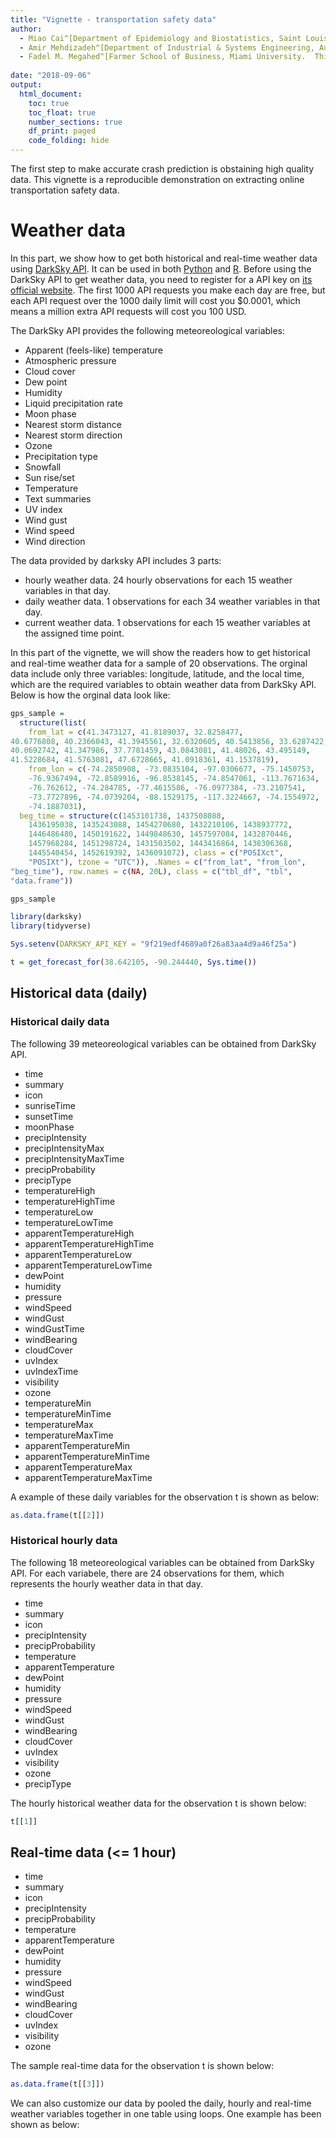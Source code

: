 ```yaml
---
title: "Vignette - transportation safety data"
author:
  - Miao Cai^[Department of Epidemiology and Biostatistics, Saint Louis University. Email address [miao.cai@slu.edu](miao.cai@slu.edu)]
  - Amir Mehdizadeh^[Department of Industrial & Systems Engineering, Auburn University]
  - Fadel M. Megahed^[Farmer School of Business, Miami University.  This author can be reached by email at [fmegahed@miamioh.edu](mailto:fmegahed@miamioh.edu).]
  
date: "2018-09-06"
output:
  html_document:
    toc: true
    toc_float: true
    number_sections: true
    df_print: paged
    code_folding: hide
---
```




The first step to make accurate crash prediction is obstaining high quality data. This vignette is a reproducible demonstration on extracting online transportation safety data.




# Weather data

In this part, we show how to get both historical and real-time weather data using [DarkSky API](https://darksky.net/dev/docs/libraries). It can be used in both [Python](https://github.com/bitpixdigital/forecastiopy3) and [R](https://github.com/hrbrmstr/darksky). Before using the DarkSky API to get weather data, you need to register for a API key on [its official website](https://darksky.net/dev/register). The first 1000 API requests you make each day are free, but each API request over the 1000 daily limit will cost you $0.0001, which means a million extra API requests will cost you 100 USD. 

The DarkSky API provides the following meteoreological variables:

- Apparent (feels-like) temperature
- Atmospheric pressure
- Cloud cover
- Dew point
- Humidity
- Liquid precipitation rate
- Moon phase
- Nearest storm distance
- Nearest storm direction
- Ozone
- Precipitation type
- Snowfall
- Sun rise/set
- Temperature
- Text summaries
- UV index
- Wind gust
- Wind speed
- Wind direction


The data provided by darksky API includes 3 parts: 

- hourly weather data. 24 hourly observations for each 15 weather variables in that day.
- daily weather data. 1 observations for each 34 weather variables in that day.
- current weather data. 1 observations for each 15 weather variables at the assigned time point.

In this part of the vignette, we will show the readers how to get historical and real-time weather data for a sample of 20 observations. The orginal data include only three variables: longitude, latitude, and the local time, which are the required variables to obtain weather data from DarkSky API. Below is how the orginal data look like:


```r
gps_sample = 
  structure(list(
    from_lat = c(41.3473127, 41.8189037, 32.8258477, 
40.6776808, 40.2366043, 41.3945561, 32.6320605, 40.5413856, 33.6287422, 
40.0692742, 41.347986, 37.7781459, 43.0843081, 41.48026, 43.495149, 
41.5228684, 41.5763081, 47.6728665, 41.0918361, 41.1537819),
    from_lon = c(-74.2850908, -73.0835104, -97.0306677, -75.1450753, 
    -76.9367494, -72.8589916, -96.8538145, -74.8547061, -113.7671634, 
    -76.762612, -74.284785, -77.4615586, -76.0977384, -73.2107541, 
    -73.7727896, -74.0739204, -88.1529175, -117.3224667, -74.1554972, 
    -74.1887031), 
  beg_time = structure(c(1453101738, 1437508088, 
    1436195038, 1435243088, 1454270680, 1432210106, 1438937772, 
    1446486480, 1450191622, 1449848630, 1457597084, 1432870446, 
    1457968284, 1451298724, 1431503502, 1443416864, 1438306368, 
    1445540454, 1452619392, 1436091072), class = c("POSIXct", 
    "POSIXt"), tzone = "UTC")), .Names = c("from_lat", "from_lon", 
"beg_time"), row.names = c(NA, 20L), class = c("tbl_df", "tbl", 
"data.frame"))

gps_sample
```

<div data-pagedtable="false">
  <script data-pagedtable-source type="application/json">
{"columns":[{"label":[""],"name":["_rn_"],"type":[""],"align":["left"]},{"label":["from_lat"],"name":[1],"type":["dbl"],"align":["right"]},{"label":["from_lon"],"name":[2],"type":["dbl"],"align":["right"]},{"label":["beg_time"],"name":[3],"type":["S3: POSIXct"],"align":["right"]}],"data":[{"1":"41.34731","2":"-74.28509","3":"2016-01-18 07:22:18","_rn_":"1"},{"1":"41.81890","2":"-73.08351","3":"2015-07-21 19:48:08","_rn_":"2"},{"1":"32.82585","2":"-97.03067","3":"2015-07-06 15:03:58","_rn_":"3"},{"1":"40.67768","2":"-75.14508","3":"2015-06-25 14:38:08","_rn_":"4"},{"1":"40.23660","2":"-76.93675","3":"2016-01-31 20:04:40","_rn_":"5"},{"1":"41.39456","2":"-72.85899","3":"2015-05-21 12:08:26","_rn_":"6"},{"1":"32.63206","2":"-96.85381","3":"2015-08-07 08:56:12","_rn_":"7"},{"1":"40.54139","2":"-74.85471","3":"2015-11-02 17:48:00","_rn_":"8"},{"1":"33.62874","2":"-113.76716","3":"2015-12-15 15:00:22","_rn_":"9"},{"1":"40.06927","2":"-76.76261","3":"2015-12-11 15:43:50","_rn_":"10"},{"1":"41.34799","2":"-74.28478","3":"2016-03-10 08:04:44","_rn_":"11"},{"1":"37.77815","2":"-77.46156","3":"2015-05-29 03:34:06","_rn_":"12"},{"1":"43.08431","2":"-76.09774","3":"2016-03-14 15:11:24","_rn_":"13"},{"1":"41.48026","2":"-73.21075","3":"2015-12-28 10:32:04","_rn_":"14"},{"1":"43.49515","2":"-73.77279","3":"2015-05-13 07:51:42","_rn_":"15"},{"1":"41.52287","2":"-74.07392","3":"2015-09-28 05:07:44","_rn_":"16"},{"1":"41.57631","2":"-88.15292","3":"2015-07-31 01:32:48","_rn_":"17"},{"1":"47.67287","2":"-117.32247","3":"2015-10-22 19:00:54","_rn_":"18"},{"1":"41.09184","2":"-74.15550","3":"2016-01-12 17:23:12","_rn_":"19"},{"1":"41.15378","2":"-74.18870","3":"2015-07-05 10:11:12","_rn_":"20"}],"options":{"columns":{"min":{},"max":[10]},"rows":{"min":[10],"max":[10]},"pages":{}}}
  </script>
</div>



```r
library(darksky)
library(tidyverse)

Sys.setenv(DARKSKY_API_KEY = "9f219edf4689a0f26a83aa4d9a46f25a")

t = get_forecast_for(38.642105, -90.244440, Sys.time())
```


## Historical data (daily)

### Historical daily data

The following 39 meteoreological variables can be obtained from DarkSky API.

- time            
- summary                
- icon          
- sunriseTime      
- sunsetTime             
- moonPhase                  
- precipIntensity           
- precipIntensityMax       
- precipIntensityMaxTime    
- precipProbability        
- precipType                 
- temperatureHigh        
- temperatureHighTime      
- temperatureLow            
- temperatureLowTime 
- apparentTemperatureHigh 
- apparentTemperatureHighTime
- apparentTemperatureLow     
- apparentTemperatureLowTime
- dewPoint                 
- humidity         
- pressure                  
- windSpeed           
- windGust                 
- windGustTime         
- windBearing    
- cloudCover        
- uvIndex          
- uvIndexTime           
- visibility     
- ozone                   
- temperatureMin    
- temperatureMinTime         
- temperatureMax     
- temperatureMaxTime        
- apparentTemperatureMin 
- apparentTemperatureMinTime 
- apparentTemperatureMax    
- apparentTemperatureMaxTime 

A example of these daily variables for the observation t is shown as below:


```r
as.data.frame(t[[2]])
```

<div data-pagedtable="false">
  <script data-pagedtable-source type="application/json">
{"columns":[{"label":["time"],"name":[1],"type":["S3: POSIXct"],"align":["right"]},{"label":["precipIntensity"],"name":[2],"type":["dbl"],"align":["right"]},{"label":["precipProbability"],"name":[3],"type":["dbl"],"align":["right"]},{"label":["precipIntensityError"],"name":[4],"type":["dbl"],"align":["right"]},{"label":["precipType"],"name":[5],"type":["chr"],"align":["left"]}],"data":[{"1":"2018-09-06 02:30:00","2":"0.000","3":"0.00","4":"NA","5":"NA"},{"1":"2018-09-06 02:31:00","2":"0.000","3":"0.00","4":"NA","5":"NA"},{"1":"2018-09-06 02:32:00","2":"0.000","3":"0.00","4":"NA","5":"NA"},{"1":"2018-09-06 02:33:00","2":"0.000","3":"0.00","4":"NA","5":"NA"},{"1":"2018-09-06 02:34:00","2":"0.000","3":"0.00","4":"NA","5":"NA"},{"1":"2018-09-06 02:35:00","2":"0.000","3":"0.00","4":"NA","5":"NA"},{"1":"2018-09-06 02:36:00","2":"0.000","3":"0.00","4":"NA","5":"NA"},{"1":"2018-09-06 02:37:00","2":"0.000","3":"0.00","4":"NA","5":"NA"},{"1":"2018-09-06 02:38:00","2":"0.000","3":"0.00","4":"NA","5":"NA"},{"1":"2018-09-06 02:39:00","2":"0.000","3":"0.00","4":"NA","5":"NA"},{"1":"2018-09-06 02:40:00","2":"0.000","3":"0.00","4":"NA","5":"NA"},{"1":"2018-09-06 02:41:00","2":"0.000","3":"0.00","4":"NA","5":"NA"},{"1":"2018-09-06 02:42:00","2":"0.000","3":"0.00","4":"NA","5":"NA"},{"1":"2018-09-06 02:43:00","2":"0.002","3":"0.01","4":"0.000","5":"rain"},{"1":"2018-09-06 02:44:00","2":"0.002","3":"0.02","4":"0.000","5":"rain"},{"1":"2018-09-06 02:45:00","2":"0.002","3":"0.03","4":"0.000","5":"rain"},{"1":"2018-09-06 02:46:00","2":"0.002","3":"0.04","4":"0.000","5":"rain"},{"1":"2018-09-06 02:47:00","2":"0.002","3":"0.05","4":"0.000","5":"rain"},{"1":"2018-09-06 02:48:00","2":"0.002","3":"0.06","4":"0.000","5":"rain"},{"1":"2018-09-06 02:49:00","2":"0.002","3":"0.08","4":"0.000","5":"rain"},{"1":"2018-09-06 02:50:00","2":"0.002","3":"0.09","4":"0.000","5":"rain"},{"1":"2018-09-06 02:51:00","2":"0.002","3":"0.12","4":"0.000","5":"rain"},{"1":"2018-09-06 02:52:00","2":"0.002","3":"0.13","4":"0.000","5":"rain"},{"1":"2018-09-06 02:53:00","2":"0.002","3":"0.16","4":"0.000","5":"rain"},{"1":"2018-09-06 02:54:00","2":"0.002","3":"0.16","4":"0.000","5":"rain"},{"1":"2018-09-06 02:55:00","2":"0.002","3":"0.19","4":"0.000","5":"rain"},{"1":"2018-09-06 02:56:00","2":"0.002","3":"0.21","4":"0.000","5":"rain"},{"1":"2018-09-06 02:57:00","2":"0.002","3":"0.21","4":"0.000","5":"rain"},{"1":"2018-09-06 02:58:00","2":"0.002","3":"0.23","4":"0.000","5":"rain"},{"1":"2018-09-06 02:59:00","2":"0.002","3":"0.23","4":"0.000","5":"rain"},{"1":"2018-09-06 03:00:00","2":"0.002","3":"0.25","4":"0.000","5":"rain"},{"1":"2018-09-06 03:01:00","2":"0.002","3":"0.26","4":"0.000","5":"rain"},{"1":"2018-09-06 03:02:00","2":"0.002","3":"0.26","4":"0.000","5":"rain"},{"1":"2018-09-06 03:03:00","2":"0.002","3":"0.27","4":"0.000","5":"rain"},{"1":"2018-09-06 03:04:00","2":"0.002","3":"0.28","4":"0.000","5":"rain"},{"1":"2018-09-06 03:05:00","2":"0.002","3":"0.27","4":"0.000","5":"rain"},{"1":"2018-09-06 03:06:00","2":"0.002","3":"0.28","4":"0.000","5":"rain"},{"1":"2018-09-06 03:07:00","2":"0.002","3":"0.28","4":"0.000","5":"rain"},{"1":"2018-09-06 03:08:00","2":"0.002","3":"0.28","4":"0.000","5":"rain"},{"1":"2018-09-06 03:09:00","2":"0.002","3":"0.28","4":"0.000","5":"rain"},{"1":"2018-09-06 03:10:00","2":"0.002","3":"0.27","4":"0.000","5":"rain"},{"1":"2018-09-06 03:11:00","2":"0.002","3":"0.28","4":"0.000","5":"rain"},{"1":"2018-09-06 03:12:00","2":"0.002","3":"0.27","4":"0.000","5":"rain"},{"1":"2018-09-06 03:13:00","2":"0.002","3":"0.27","4":"0.000","5":"rain"},{"1":"2018-09-06 03:14:00","2":"0.002","3":"0.26","4":"0.000","5":"rain"},{"1":"2018-09-06 03:15:00","2":"0.002","3":"0.26","4":"0.000","5":"rain"},{"1":"2018-09-06 03:16:00","2":"0.002","3":"0.26","4":"0.000","5":"rain"},{"1":"2018-09-06 03:17:00","2":"0.002","3":"0.25","4":"0.000","5":"rain"},{"1":"2018-09-06 03:18:00","2":"0.002","3":"0.24","4":"0.000","5":"rain"},{"1":"2018-09-06 03:19:00","2":"0.002","3":"0.24","4":"0.000","5":"rain"},{"1":"2018-09-06 03:20:00","2":"0.002","3":"0.22","4":"0.000","5":"rain"},{"1":"2018-09-06 03:21:00","2":"0.002","3":"0.22","4":"0.000","5":"rain"},{"1":"2018-09-06 03:22:00","2":"0.002","3":"0.22","4":"0.000","5":"rain"},{"1":"2018-09-06 03:23:00","2":"0.002","3":"0.22","4":"0.000","5":"rain"},{"1":"2018-09-06 03:24:00","2":"0.002","3":"0.22","4":"0.000","5":"rain"},{"1":"2018-09-06 03:25:00","2":"0.002","3":"0.21","4":"0.000","5":"rain"},{"1":"2018-09-06 03:26:00","2":"0.002","3":"0.20","4":"0.000","5":"rain"},{"1":"2018-09-06 03:27:00","2":"0.002","3":"0.21","4":"0.000","5":"rain"},{"1":"2018-09-06 03:28:00","2":"0.002","3":"0.20","4":"0.000","5":"rain"},{"1":"2018-09-06 03:29:00","2":"0.002","3":"0.19","4":"0.000","5":"rain"},{"1":"2018-09-06 03:30:00","2":"0.002","3":"0.19","4":"0.001","5":"rain"}],"options":{"columns":{"min":{},"max":[10]},"rows":{"min":[10],"max":[10]},"pages":{}}}
  </script>
</div>

### Historical hourly data

The following 18 meteoreological variables can be obtained from DarkSky API. For each variabele, there are 24 observations for them, which represents the hourly weather data in that day.

- time               
- summary            
- icon
- precipIntensity 
- precipProbability
- temperature        
- apparentTemperature
- dewPoint           
- humidity          
- pressure           
- windSpeed        
- windGust           
- windBearing        
- cloudCover         
- uvIndex            
- visibility         
- ozone             
- precipType         

The hourly historical weather data for the observation t is shown below:



```r
t[[1]]
```

<div data-pagedtable="false">
  <script data-pagedtable-source type="application/json">
{"columns":[{"label":["time"],"name":[1],"type":["S3: POSIXct"],"align":["right"]},{"label":["summary"],"name":[2],"type":["chr"],"align":["left"]},{"label":["icon"],"name":[3],"type":["chr"],"align":["left"]},{"label":["precipIntensity"],"name":[4],"type":["dbl"],"align":["right"]},{"label":["precipProbability"],"name":[5],"type":["dbl"],"align":["right"]},{"label":["temperature"],"name":[6],"type":["dbl"],"align":["right"]},{"label":["apparentTemperature"],"name":[7],"type":["dbl"],"align":["right"]},{"label":["dewPoint"],"name":[8],"type":["dbl"],"align":["right"]},{"label":["humidity"],"name":[9],"type":["dbl"],"align":["right"]},{"label":["pressure"],"name":[10],"type":["dbl"],"align":["right"]},{"label":["windSpeed"],"name":[11],"type":["dbl"],"align":["right"]},{"label":["windGust"],"name":[12],"type":["dbl"],"align":["right"]},{"label":["windBearing"],"name":[13],"type":["int"],"align":["right"]},{"label":["cloudCover"],"name":[14],"type":["dbl"],"align":["right"]},{"label":["uvIndex"],"name":[15],"type":["int"],"align":["right"]},{"label":["visibility"],"name":[16],"type":["dbl"],"align":["right"]},{"label":["ozone"],"name":[17],"type":["dbl"],"align":["right"]},{"label":["precipType"],"name":[18],"type":["chr"],"align":["left"]}],"data":[{"1":"2018-09-06 00:00:00","2":"Humid","3":"clear-night","4":"0.0000","5":"0.00","6":"78.61","7":"79.97","8":"72.22","9":"0.81","10":"1019.55","11":"2.57","12":"3.34","13":"354","14":"0.10","15":"0","16":"9.15","17":"275.32","18":"NA"},{"1":"2018-09-06 01:00:00","2":"Humid","3":"clear-night","4":"0.0000","5":"0.00","6":"77.90","7":"79.27","8":"72.14","9":"0.83","10":"1019.72","11":"0.89","12":"3.45","13":"30","14":"0.00","15":"0","16":"9.15","17":"274.72","18":"NA"},{"1":"2018-09-06 02:00:00","2":"Clear","3":"clear-night","4":"0.0000","5":"0.00","6":"77.25","7":"78.58","8":"71.67","9":"0.83","10":"1019.75","11":"1.72","12":"2.90","13":"182","14":"0.06","15":"0","16":"10.00","17":"274.40","18":"NA"},{"1":"2018-09-06 03:00:00","2":"Partly Cloudy","3":"partly-cloudy-night","4":"0.0000","5":"0.00","6":"76.01","7":"77.29","8":"70.99","9":"0.85","10":"1019.85","11":"2.36","12":"3.88","13":"153","14":"0.26","15":"0","16":"10.00","17":"274.51","18":"NA"},{"1":"2018-09-06 04:00:00","2":"Clear","3":"clear-night","4":"0.0005","5":"0.02","6":"74.36","7":"75.63","8":"70.52","9":"0.88","10":"1020.16","11":"2.90","12":"5.22","13":"117","14":"0.21","15":"0","16":"10.00","17":"274.56","18":"rain"},{"1":"2018-09-06 05:00:00","2":"Clear","3":"clear-night","4":"0.0004","5":"0.02","6":"73.09","7":"74.31","8":"69.83","9":"0.90","10":"1020.25","11":"2.60","12":"5.45","13":"138","14":"0.14","15":"0","16":"10.00","17":"274.68","18":"rain"},{"1":"2018-09-06 06:00:00","2":"Clear","3":"clear-night","4":"0.0000","5":"0.00","6":"71.82","7":"73.05","8":"69.50","9":"0.92","10":"1020.43","11":"2.50","12":"4.84","13":"123","14":"0.14","15":"0","16":"10.00","17":"274.87","18":"NA"},{"1":"2018-09-06 07:00:00","2":"Partly Cloudy","3":"partly-cloudy-day","4":"0.0000","5":"0.00","6":"71.27","7":"72.54","8":"69.59","9":"0.94","10":"1020.83","11":"2.88","12":"4.93","13":"118","14":"0.33","15":"0","16":"10.00","17":"274.87","18":"NA"},{"1":"2018-09-06 08:00:00","2":"Partly Cloudy","3":"partly-cloudy-day","4":"0.0015","5":"0.03","6":"73.24","7":"74.38","8":"69.29","9":"0.87","10":"1020.97","11":"3.13","12":"5.22","13":"124","14":"0.39","15":"1","16":"10.00","17":"274.52","18":"rain"},{"1":"2018-09-06 09:00:00","2":"Partly Cloudy","3":"partly-cloudy-day","4":"0.0004","5":"0.02","6":"76.93","7":"77.96","8":"69.31","9":"0.77","10":"1021.30","11":"3.68","12":"5.74","13":"127","14":"0.51","15":"2","16":"10.00","17":"274.06","18":"rain"},{"1":"2018-09-06 10:00:00","2":"Partly Cloudy","3":"partly-cloudy-day","4":"0.0004","5":"0.02","6":"80.74","7":"83.99","8":"69.51","9":"0.69","10":"1021.28","11":"4.39","12":"6.77","13":"134","14":"0.41","15":"4","16":"10.00","17":"273.64","18":"rain"},{"1":"2018-09-06 11:00:00","2":"Partly Cloudy","3":"partly-cloudy-day","4":"0.0016","5":"0.03","6":"83.21","7":"86.74","8":"68.84","9":"0.62","10":"1021.16","11":"5.47","12":"7.86","13":"131","14":"0.44","15":"5","16":"10.00","17":"273.47","18":"rain"},{"1":"2018-09-06 12:00:00","2":"Partly Cloudy","3":"partly-cloudy-day","4":"0.0069","5":"0.03","6":"84.72","7":"88.38","8":"68.65","9":"0.59","10":"1020.77","11":"5.94","12":"8.42","13":"125","14":"0.53","15":"6","16":"10.00","17":"273.36","18":"rain"},{"1":"2018-09-06 13:00:00","2":"Partly Cloudy","3":"partly-cloudy-day","4":"0.0129","5":"0.06","6":"85.41","7":"89.12","8":"68.55","9":"0.57","10":"1020.40","11":"6.83","12":"8.91","13":"120","14":"0.44","15":"7","16":"10.00","17":"273.12","18":"rain"},{"1":"2018-09-06 14:00:00","2":"Partly Cloudy","3":"partly-cloudy-day","4":"0.0179","5":"0.09","6":"85.42","7":"88.89","8":"68.16","9":"0.56","10":"1019.92","11":"6.97","12":"8.97","13":"110","14":"0.59","15":"6","16":"10.00","17":"272.88","18":"rain"},{"1":"2018-09-06 15:00:00","2":"Possible Light Rain","3":"rain","4":"0.0311","5":"0.15","6":"84.72","7":"88.06","8":"68.10","9":"0.58","10":"1019.37","11":"7.40","12":"9.43","13":"99","14":"0.70","15":"5","16":"10.00","17":"272.51","18":"rain"},{"1":"2018-09-06 16:00:00","2":"Possible Light Rain","3":"rain","4":"0.0496","5":"0.21","6":"82.79","7":"86.51","8":"69.38","9":"0.64","10":"1018.79","11":"7.57","12":"9.59","13":"94","14":"0.73","15":"3","16":"9.95","17":"272.17","18":"rain"},{"1":"2018-09-06 17:00:00","2":"Possible Light Rain","3":"rain","4":"0.0393","5":"0.21","6":"82.19","7":"85.97","8":"69.79","9":"0.66","10":"1018.78","11":"7.86","12":"10.36","13":"81","14":"0.93","15":"2","16":"10.00","17":"271.66","18":"rain"},{"1":"2018-09-06 18:00:00","2":"Possible Light Rain","3":"rain","4":"0.0309","5":"0.21","6":"80.62","7":"84.20","8":"70.53","9":"0.71","10":"1018.78","11":"7.69","12":"11.09","13":"74","14":"0.89","15":"1","16":"10.00","17":"271.28","18":"rain"},{"1":"2018-09-06 19:00:00","2":"Possible Light Rain","3":"rain","4":"0.0304","5":"0.23","6":"79.76","7":"82.93","8":"70.41","9":"0.73","10":"1018.43","11":"6.66","12":"11.74","13":"73","14":"0.84","15":"0","16":"9.45","17":"270.98","18":"rain"},{"1":"2018-09-06 20:00:00","2":"Possible Light Rain","3":"rain","4":"0.0362","5":"0.26","6":"77.41","7":"78.66","8":"71.11","9":"0.81","10":"1019.08","11":"7.41","12":"12.73","13":"71","14":"0.89","15":"0","16":"9.81","17":"270.93","18":"rain"},{"1":"2018-09-06 21:00:00","2":"Light Rain","3":"rain","4":"0.0474","5":"0.31","6":"76.19","7":"77.46","8":"71.00","9":"0.84","10":"1019.47","11":"7.60","12":"13.88","13":"66","14":"0.91","15":"0","16":"9.67","17":"271.12","18":"rain"},{"1":"2018-09-06 22:00:00","2":"Light Rain","3":"rain","4":"0.0511","5":"0.36","6":"75.49","7":"76.81","8":"71.22","9":"0.87","10":"1019.41","11":"7.34","12":"14.52","13":"67","14":"0.99","15":"0","16":"9.33","17":"271.26","18":"rain"},{"1":"2018-09-06 23:00:00","2":"Possible Light Rain","3":"rain","4":"0.0324","5":"0.24","6":"74.64","7":"75.94","8":"70.82","9":"0.88","10":"1019.63","11":"7.42","12":"14.28","13":"69","14":"0.93","15":"0","16":"9.67","17":"271.27","18":"rain"}],"options":{"columns":{"min":{},"max":[10]},"rows":{"min":[10],"max":[10]},"pages":{}}}
  </script>
</div>



## Real-time data (<= 1 hour)

- time               
- summary  
- icon               
- precipIntensity  
- precipProbability  
- temperature       
- apparentTemperature
- dewPoint     
- humidity        
- pressure       
- windSpeed   
- windGust   
- windBearing     
- cloudCover  
- uvIndex      
- visibility 
- ozone   

The sample real-time data for the observation t is shown below:


```r
as.data.frame(t[[3]])
```

<div data-pagedtable="false">
  <script data-pagedtable-source type="application/json">
{"columns":[{"label":["time"],"name":[1],"type":["S3: POSIXct"],"align":["right"]},{"label":["summary"],"name":[2],"type":["chr"],"align":["left"]},{"label":["icon"],"name":[3],"type":["chr"],"align":["left"]},{"label":["sunriseTime"],"name":[4],"type":["S3: POSIXct"],"align":["right"]},{"label":["sunsetTime"],"name":[5],"type":["S3: POSIXct"],"align":["right"]},{"label":["moonPhase"],"name":[6],"type":["dbl"],"align":["right"]},{"label":["precipIntensity"],"name":[7],"type":["dbl"],"align":["right"]},{"label":["precipIntensityMax"],"name":[8],"type":["dbl"],"align":["right"]},{"label":["precipIntensityMaxTime"],"name":[9],"type":["S3: POSIXct"],"align":["right"]},{"label":["precipProbability"],"name":[10],"type":["dbl"],"align":["right"]},{"label":["precipType"],"name":[11],"type":["chr"],"align":["left"]},{"label":["temperatureHigh"],"name":[12],"type":["dbl"],"align":["right"]},{"label":["temperatureHighTime"],"name":[13],"type":["int"],"align":["right"]},{"label":["temperatureLow"],"name":[14],"type":["dbl"],"align":["right"]},{"label":["temperatureLowTime"],"name":[15],"type":["int"],"align":["right"]},{"label":["apparentTemperatureHigh"],"name":[16],"type":["dbl"],"align":["right"]},{"label":["apparentTemperatureHighTime"],"name":[17],"type":["int"],"align":["right"]},{"label":["apparentTemperatureLow"],"name":[18],"type":["dbl"],"align":["right"]},{"label":["apparentTemperatureLowTime"],"name":[19],"type":["int"],"align":["right"]},{"label":["dewPoint"],"name":[20],"type":["dbl"],"align":["right"]},{"label":["humidity"],"name":[21],"type":["dbl"],"align":["right"]},{"label":["pressure"],"name":[22],"type":["dbl"],"align":["right"]},{"label":["windSpeed"],"name":[23],"type":["dbl"],"align":["right"]},{"label":["windGust"],"name":[24],"type":["dbl"],"align":["right"]},{"label":["windGustTime"],"name":[25],"type":["int"],"align":["right"]},{"label":["windBearing"],"name":[26],"type":["int"],"align":["right"]},{"label":["cloudCover"],"name":[27],"type":["dbl"],"align":["right"]},{"label":["uvIndex"],"name":[28],"type":["int"],"align":["right"]},{"label":["uvIndexTime"],"name":[29],"type":["int"],"align":["right"]},{"label":["visibility"],"name":[30],"type":["int"],"align":["right"]},{"label":["ozone"],"name":[31],"type":["dbl"],"align":["right"]},{"label":["temperatureMin"],"name":[32],"type":["dbl"],"align":["right"]},{"label":["temperatureMinTime"],"name":[33],"type":["S3: POSIXct"],"align":["right"]},{"label":["temperatureMax"],"name":[34],"type":["dbl"],"align":["right"]},{"label":["temperatureMaxTime"],"name":[35],"type":["S3: POSIXct"],"align":["right"]},{"label":["apparentTemperatureMin"],"name":[36],"type":["dbl"],"align":["right"]},{"label":["apparentTemperatureMinTime"],"name":[37],"type":["S3: POSIXct"],"align":["right"]},{"label":["apparentTemperatureMax"],"name":[38],"type":["dbl"],"align":["right"]},{"label":["apparentTemperatureMaxTime"],"name":[39],"type":["S3: POSIXct"],"align":["right"]}],"data":[{"1":"2018-09-06","2":"Light rain starting in the afternoon.","3":"rain","4":"2018-09-06 06:36:15","5":"2018-09-06 19:25:13","6":"0.89","7":"0.0162","8":"0.0511","9":"2018-09-06 22:00:00","10":"0.74","11":"rain","12":"85.42","13":"1536260400","14":"70.63","15":"1536325200","16":"89.12","17":"1536256800","18":"71.98","19":"1536325200","20":"70.05","21":"0.76","22":"1019.92","23":"4.37","24":"14.52","25":"1536289200","26":"96","27":"0.51","28":"7","29":"1536256800","30":"10","31":"273.17","32":"71.27","33":"2018-09-06 07:00:00","34":"85.42","35":"2018-09-06 14:00:00","36":"72.54","37":"2018-09-06 07:00:00","38":"89.12","39":"2018-09-06 13:00:00"}],"options":{"columns":{"min":{},"max":[10]},"rows":{"min":[10],"max":[10]},"pages":{}}}
  </script>
</div>


We can also customize our data by pooled the daily, hourly and real-time weather variables together in one table using loops. One example has been shown as below:



